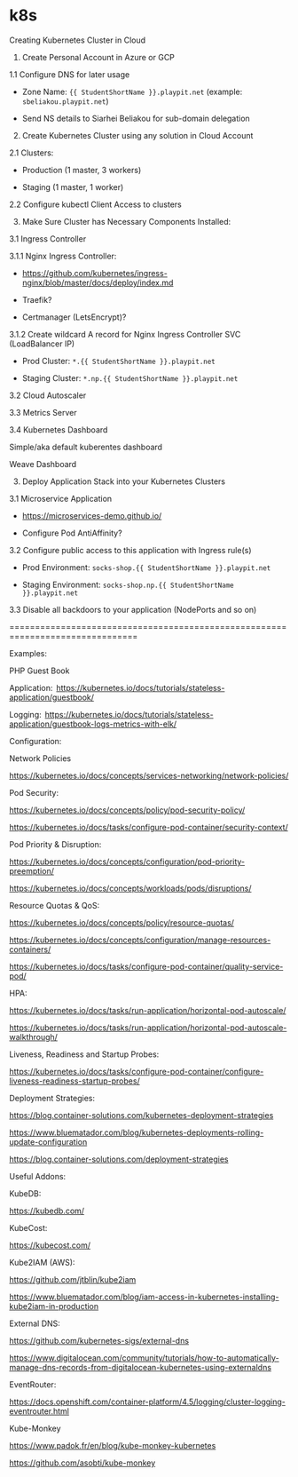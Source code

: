 # k8s
Creating Kubernetes Cluster in Cloud 

 

1. Create Personal Account in Azure or GCP 

 

1.1 Configure DNS for later usage 

 

- Zone Name: `{{ StudentShortName }}.playpit.net` (example: `sbeliakou.playpit.net`) 

- Send NS details to Siarhei Beliakou for sub-domain delegation 

 

2. Create Kubernetes Cluster using any solution in Cloud Account 

 

2.1 Clusters: 

- Production (1 master, 3 workers) 

- Staging (1 master, 1 worker) 

 

2.2 Configure kubectl Client Access to clusters 

 

3. Make Sure Cluster has Necessary Components Installed: 

 

3.1 Ingress Controller 

 

3.1.1 Nginx Ingress Controller:  

- https://github.com/kubernetes/ingress-nginx/blob/master/docs/deploy/index.md 

- Traefik? 

- Certmanager (LetsEncrypt)? 

 

3.1.2 Create wildcard A record for Nginx Ingress Controller SVC (LoadBalancer IP) 

 

- Prod Cluster: `*.{{ StudentShortName }}.playpit.net` 

- Staging Cluster: `*.np.{{ StudentShortName }}.playpit.net` 

 

3.2 Cloud Autoscaler 

3.3 Metrics Server 

3.4 Kubernetes Dashboard 

Simple/aka default kuberentes dashboard 

Weave Dashboard 

 

3. Deploy Application Stack into your Kubernetes Clusters 

 

3.1 Microservice Application 

- https://microservices-demo.github.io/ 

- Configure Pod AntiAffinity? 

 

3.2 Configure public access to this application with Ingress rule(s) 

 

- Prod Environment: `socks-shop.{{ StudentShortName }}.playpit.net` 

- Staging Environment: `socks-shop.np.{{ StudentShortName }}.playpit.net` 

 

3.3 Disable all backdoors to your application (NodePorts and so on) 

===============================================================================

Examples: 

PHP Guest Book 

Application:  https://kubernetes.io/docs/tutorials/stateless-application/guestbook/ 

Logging:  https://kubernetes.io/docs/tutorials/stateless-application/guestbook-logs-metrics-with-elk/ 

Configuration: 

Network Policies 

https://kubernetes.io/docs/concepts/services-networking/network-policies/ 

Pod Security: 

https://kubernetes.io/docs/concepts/policy/pod-security-policy/  

https://kubernetes.io/docs/tasks/configure-pod-container/security-context/ 

Pod Priority & Disruption: 

https://kubernetes.io/docs/concepts/configuration/pod-priority-preemption/ 

https://kubernetes.io/docs/concepts/workloads/pods/disruptions/ 

Resource Quotas & QoS: 

https://kubernetes.io/docs/concepts/policy/resource-quotas/ 

https://kubernetes.io/docs/concepts/configuration/manage-resources-containers/ 

https://kubernetes.io/docs/tasks/configure-pod-container/quality-service-pod/ 

HPA: 

https://kubernetes.io/docs/tasks/run-application/horizontal-pod-autoscale/ 

https://kubernetes.io/docs/tasks/run-application/horizontal-pod-autoscale-walkthrough/ 

Liveness, Readiness and Startup Probes: 

https://kubernetes.io/docs/tasks/configure-pod-container/configure-liveness-readiness-startup-probes/ 

Deployment Strategies: 

https://blog.container-solutions.com/kubernetes-deployment-strategies 

https://www.bluematador.com/blog/kubernetes-deployments-rolling-update-configuration 

https://blog.container-solutions.com/deployment-strategies 

 

Useful Addons: 

KubeDB: 

https://kubedb.com/ 

KubeCost: 

https://kubecost.com/ 

Kube2IAM (AWS): 

https://github.com/jtblin/kube2iam  

https://www.bluematador.com/blog/iam-access-in-kubernetes-installing-kube2iam-in-production 

External DNS: 

https://github.com/kubernetes-sigs/external-dns  

https://www.digitalocean.com/community/tutorials/how-to-automatically-manage-dns-records-from-digitalocean-kubernetes-using-externaldns 

EventRouter: 

https://docs.openshift.com/container-platform/4.5/logging/cluster-logging-eventrouter.html 

Kube-Monkey 

https://www.padok.fr/en/blog/kube-monkey-kubernetes 

https://github.com/asobti/kube-monkey 

 


